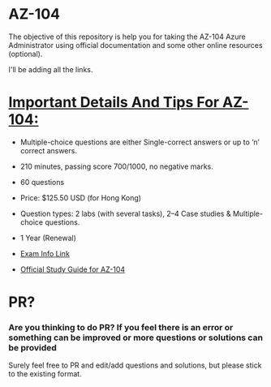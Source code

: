 # AZ-104
The objective of this repository is help you for taking the AZ-104 Azure Administrator using official documentation and some other online resources (optional).

I'll be adding all the links.

# [Important Details And Tips For AZ-104:](https://k21academy.com/microsoft-azure/admin/microsoft-azure-administrator-certification/#:~:text=Important%20Details%20And%20Tips%20For,to%20%27n%27%20correct%20answers.)

- Multiple-choice questions are either Single-correct answers or up to ’n’ correct answers.
- 210 minutes, passing score 700/1000, no negative marks.
- 60 questions
- Price: $125.50 USD (for Hong Kong)
- Question types: 2 labs (with several tasks), 2–4 Case studies & Multiple-choice questions.
- 1 Year (Renewal)


- [Exam Info Link](https://learn.microsoft.com/en-us/credentials/certifications/azure-administrator/?practice-assessment-type=certification)
- [Official Study Guide for AZ-104](https://learn.microsoft.com/en-us/credentials/certifications/resources/study-guides/az-104)


# PR?
### Are you thinking to do PR? If you feel there is an error or something can be improved or more questions or solutions can be provided
Surely feel free to PR and edit/add questions and solutions, but please stick to the existing format.
